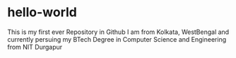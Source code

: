 # hello-world
This is my first ever Repository in Github
I am from Kolkata, WestBengal and currently persuing my BTech Degree in Computer Science and Engineering from NIT Durgapur
